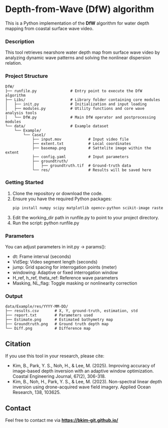 # Depth-from-Wave (DfW) algorithm

This is a Python implementation of the **DfW** algorithm for water depth mapping from coastal surface wave video.

### Description
This tool retrieves nearshore water depth map from surface wave video by analyzing dynamic wave patterns and solving the nonlinear dispersion relation.

### Project Structure
```
DfW/  
├── runfile.py               # Entry point to execute the DfW algorithm  
├── Libs/                    # Library folder containing core modules  
│   ├── init.py              # Initialization and input loading  
│   ├── modules.py           # Utility functions and core wave analysis tools  
│   └── DfW.py               # Main DfW operator and postprocessing modules  
└── data/                    # Example dataset  
    └── Example/
        └── Case1/  
            ├── input.mov            # Input video file
            ├── extent.txt           # Local coordinates
            ├── basemap.png          # Sattelite image within the extent
            ├── config.yaml          # Input parameters
            ├── groundtruth/    
            │   ├── groundtruth.tif  # Ground-truth data
            └── res/                 # Results will be saved here
```


### Getting Started
1. Clone the repository or download the code.
2. Ensure you have the required Python packages:
   ```bash
   pip install numpy scipy matplotlib opencv-python scikit-image rasterio pydmd
3. Edit the working_dir path in runfile.py to point to your project directory.
4. Run the script:
   python runfile.py

### Parameters
You can adjust parameters in init.py → params():
- dt: Frame interval (seconds)
- VidSeg: Video segment length (seconds)
- jump: Grid spacing for interrogation points (meter)
- windowing: Adaptive or fixed interrogation window
- H_ref, h_ref, theta_ref: Reference wave parameters
- Masking, NL_flag: Toggle masking or nonlinearity correction

### Output

```
data/Example/res/YYYY-MM-DD/
├── results.csv       # X, Y, ground-truth, estimation, std
├── report.txt        # Parameters used
├── Estimate.png      # Estimated bathymetry map
├── Groundtruth.png   # Ground truth depth map
└── Diff.png          # Difference map
```


## Citation
If you use this tool in your research, please cite:
- Kim, B., Park, Y. S., Noh, H., & Lee, M. (2025). Improving accuracy of image-based depth inversion with an adaptive window optimization. Coastal Engineering Journal, 67(2), 306-318.
- Kim, B., Noh, H., Park, Y. S., & Lee, M. (2023). Non-spectral linear depth inversion using drone-acquired wave field imagery. Applied Ocean Research, 138, 103625.
## Contact
Feel free to contact me via **https://bkim-git.github.io/**
